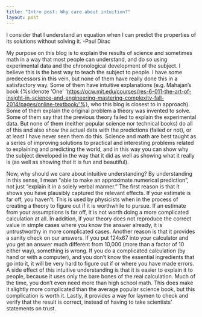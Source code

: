 ```yaml
---
title: "Intro post: Why care about intuition?"
layout: post
---
```


I consider that I understand an equation when I can predict the properties of its solutions without solving it.
-Paul Dirac

My purpose on this blog is to explain the results of science and sometimes math in a way that most people can understand, and do so using experimental data and the chronological development of the subject. I believe this is the best way to teach the subject to people. I have some predecessors in this vein, but none of them have really done this in a satisfactory way. Some of them have intuitive explanations (e.g. Mahajan’s book {%sidenote 'One' 'https://ocw.mit.edu/courses/res-6-011-the-art-of-insight-in-science-and-engineering-mastering-complexity-fall-2014/pages/online-textbook/'%}, who this blog is closest to in approach). Some of them explain the original problem a theory was invented to solve. Some of them say that the previous theory failed to explain the experimental data. But none of them (neither popular science nor technical books) do all of this and also show the actual data with the predictions (failed or not), or at least I have never seen them do this.
Science and math are best taught as a series of improving solutions to practical and interesting problems related to explaining and predicting the world, and in this way you can show why the subject developed in the way that it did as well as showing what it really is (as well as showing that it is fun and beautiful).

Now, why should we care about intuitive understanding? By understanding in this sense, I mean “able to make an approximate numerical prediction”, not just “explain it in a solely verbal manner.” The first reason is that it shows you have plausibly captured the relevant effects. If your estimate is far off, you haven’t. This is used by physicists when in the process of creating a theory to figure out if it is worthwhile to pursue. If an estimate from your assumptions is far off, it is not worth doing a more complicated calculation at all. In addition, if your theory does not reproduce the correct value in simple cases where you know the answer already, it is untrustworthy in more complicated cases.
Another reason is that it provides a sanity check on our answers. If you put 124x67 into your calculator and you get an answer much different from 10,000 (more than a factor of 10 either way), something is wrong. If you do a complicated calculation (by hand or with a computer), and you don’t know the essential ingredients that go into it, it will be very hard to figure out if or where you have made errors.
A side effect of this intuitive understanding
is that it is easier to explain it to people, because it uses only the bare bones of the real calculation. Much of the time, you don’t even need more than high school math. This does make it slightly more complicated than the average popular science book, but this complication is worth it. Lastly, it provides a way for laymen to check and verify that the result is correct, instead of having to take scientists’ statements on trust.

